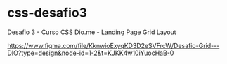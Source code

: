 # css-desafio3
Desafio 3 - Curso CSS Dio.me - Landing Page Grid Layout

https://www.figma.com/file/KknwioExyqKD3D2eSVFrcW/Desafio-Grid---DIO?type=design&node-id=1-2&t=KJKK4w10iYuocHaB-0
